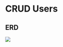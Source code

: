 # CRUD Users

## ERD

![](https://app.lucidchart.com/publicSegments/view/e59d6311-9540-4458-8f0e-030fbc6af25e/image.png)
